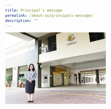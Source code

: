 ```yaml
---
title: Principal's message
permalink: /about-us/principals-message/
description: ""
---
```

<img src="/images/PRINCIPAL%20MESSAGE.jpeg" 
     style="width:65%">
